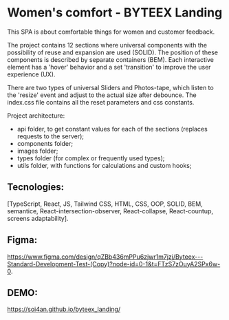 # Women's comfort - BYTEEX Landing

This SPA is about comfortable things for women and customer feedback.

The project contains 12 sections where universal components with the possibility of reuse and expansion are used (SOLID). The position of these components is described by separate containers (BEM). Each interactive element has a 'hover' behavior and a set 'transition' to improve the user experience (UX).

There are two types of universal Sliders and Photos-tape, which listen to the 'resize' event and adjust to the actual size after debounce. The index.css file contains all the reset parameters and css constants.

Project architecture:

- api folder, to get constant values for each of the sections (replaces requests to the server);
- components folder;
- images folder;
- types folder (for complex or frequently used types);
- utils folder, with functions for calculations and custom hooks;

## Tecnologies:

[TypeScript, React, JS, Tailwind CSS, HTML, CSS, OOP, SOLID, BEM, semantice, React-intersection-observer, React-collapse, React-countup, screens adaptability].

## Figma:

https://www.figma.com/design/qZBb436mPPu6zjwr1m7jzj/Byteex---Standard-Development-Test-(Copy)?node-id=0-1&t=FTzS7zOuyA2SPx6w-0.

## DEMO:

https://soi4an.github.io/byteex_landing/

